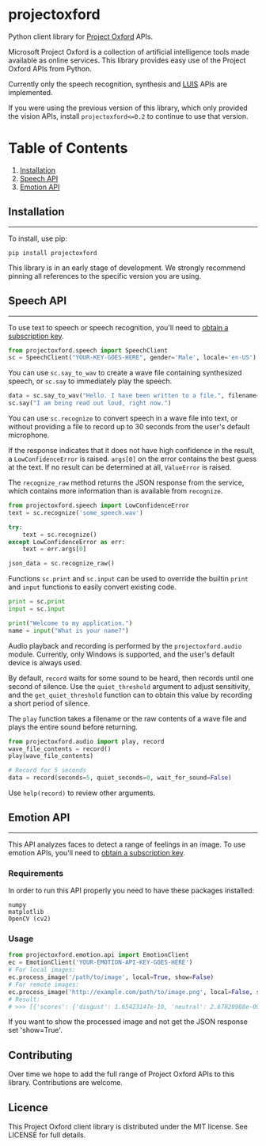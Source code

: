 projectoxford
=============

Python client library for [Project Oxford](https://www.projectoxford.ai/) APIs.

Microsoft Project Oxford is a collection of artificial intelligence tools made available as online services. This library provides easy use of the Project Oxford APIs from Python.

Currently only the speech recognition, synthesis and [LUIS](https://luis.ai/) APIs are implemented.

If you were using the previous version of this library, which only provided the vision APIs, install ``projectoxford<=0.2`` to continue to use that version.

# Table of Contents
1. [Installation](#installation)
2. [Speech API](#speech-api)
3. [Emotion API](#emotion-api)


## Installation
------------

To install, use pip:

```
pip install projectoxford
```

This library is in an early stage of development. We strongly recommend pinning all references to the specific version you are using.

## Speech API
---------------

To use text to speech or speech recognition, you'll need to [obtain a subscription key](https://www.projectoxford.ai/speech).

```python
from projectoxford.speech import SpeechClient
sc = SpeechClient("YOUR-KEY-GOES-HERE", gender='Male', locale='en-US')
```

You can use `sc.say_to_wav` to create a wave file containing synthesized speech, or `sc.say` to immediately play the speech.

```python
data = sc.say_to_wav("Hello. I have been written to a file.", filename="test.wav")
sc.say("I am being read out loud, right now.")
```

You can use `sc.recognize` to convert speech in a wave file into text, or without providing a file to record up to 30 seconds from the user's default microphone.

If the response indicates that it does not have high confidence in the result, a `LowConfidenceError` is raised. `args[0]` on the error contains the best guess at the text. If no result can be determined at all, `ValueError` is raised.

The `recognize_raw` method returns the JSON response from the service, which contains more information than is available from `recognize`.

```python
from projectoxford.speech import LowConfidenceError
text = sc.recognize('some_speech.wav')

try:
    text = sc.recognize()
except LowConfidenceError as err:
    text = err.args[0]

json_data = sc.recognize_raw()
```

Functions `sc.print` and `sc.input` can be used to override the builtin `print` and `input` functions to easily convert existing code.

```python
print = sc.print
input = sc.input

print("Welcome to my application.")
name = input("What is your name?")
```

Audio playback and recording is performed by the `projectoxford.audio` module. Currently, only Windows is supported, and the user's default device is always used.

By default, `record` waits for some sound to be heard, then records until one second of silence. Use the `quiet_threshold` argument to adjust sensitivity, and the `get_quiet_threshold` function can to obtain this value by recording a short period of silence.

The `play` function takes a filename or the raw contents of a wave file and plays the entire sound before returning.

```python
from projectoxford.audio import play, record
wave_file_contents = record()
play(wave_file_contents)

# Record for 5 seconds
data = record(seconds=5, quiet_seconds=0, wait_for_sound=False)
```

Use `help(record)` to review other arguments.


## Emotion API
---------------

This API analyzes faces to detect a range of feelings in an image. To use emotion APIs, you'll need to [obtain a subscription key](https://www.projectoxford.ai/emotion).

### Requirements
In order to run this API properly you need to have these packages installed:
```
numpy
matplotlib
OpenCV (cv2)
```


### Usage
```python
from projectoxford.emotion.api import EmotionClient
ec = EmotionClient('YOUR-EMOTION-API-KEY-GOES-HERE')
# For local images:
ec.process_image('/path/to/image', local=True, show=False)
# For remote images:
ec.process_image('http://example.com/path/to/image.png', local=False, show=False)
# Result:
# >>> [{'scores': {'disgust': 1.65423147e-10, 'neutral': 2.67820988e-09, 'surprise': 4.2763566e-09, 'fear': 6.918734e-11, 'happiness': 1.0, 'sadness': 4.156868e-09, 'anger': 3.50509538e-10, 'contempt': 4.948203e-10}, 'faceRectangle': {'left': 216, 'width': 141, 'top': 143, 'height': 141}}, {'scores': {'disgust': 0.000125725681, 'neutral': 0.5974805, 'surprise': 0.1454401, 'fear': 0.05481965, 'happiness': 0.000100017438, 'sadness': 0.2018231, 'anger': 7.945149e-05, 'contempt': 0.000131502544}, 'faceRectangle': {'left': 378, 'width': 139, 'top': 239, 'height': 139}}]
```
If you want to show the processed image and not get the JSON response set 'show=True'.


Contributing
------------

Over time we hope to add the full range of Project Oxford APIs to this library. Contributions are welcome.

Licence
-------

This Project Oxford client library is distributed under the MIT license. See LICENSE for full details.
